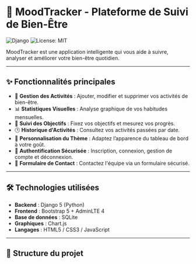 # 🌟 MoodTracker - Plateforme de Suivi de Bien-Être

![Django](https://img.shields.io/badge/Django-5.0-blue) 
![License: MIT](https://img.shields.io/badge/License-MIT-yellow.svg)

MoodTracker est une application intelligente qui vous aide à suivre, analyser et améliorer votre bien-être quotidien.

---

## ✨ Fonctionnalités principales

- 📝 **Gestion des Activités** : Ajouter, modifier et supprimer vos activités de bien-être.
- 📊 **Statistiques Visuelles** : Analyse graphique de vos habitudes mensuelles.
- 🎯 **Suivi des Objectifs** : Fixez vos objectifs et mesurez vos progrès.
- 🕒 **Historique d'Activités** : Consultez vos activités passées par date.
- 🎨 **Personnalisation du Thème** : Adaptez l’apparence du tableau de bord à votre goût.
- 🔐 **Authentification Sécurisée** : Inscription, connexion, gestion de compte et déconnexion.
- 📩 **Formulaire de Contact** : Contactez l'équipe via un formulaire sécurisé.

---

## 🛠️ Technologies utilisées

- **Backend** : Django 5 (Python)
- **Frontend** : Bootstrap 5 + AdminLTE 4
- **Base de données** : SQLite
- **Graphiques** : Chart.js
- **Langages** : HTML5 / CSS3 / JavaScript

---

## 📂 Structure du projet

